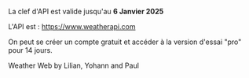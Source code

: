 La clef d'API est valide jusqu'au **6 Janvier 2025**

L'API est : https://www.weatherapi.com

On peut se créer un compte gratuit et accéder à la version d'essai "pro" pour 14 jours.



Weather Web by Lilian, Yohann and Paul